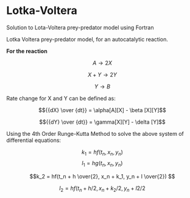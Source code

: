 # Lotka-Voltera
Solution to Lota-Voltera prey-predator model using Fortran

Lotka Voltera prey-predator model, for an autocatalytic reaction. 

**For the reaction**

$$A \rightarrow 2X$$

$$X + Y \rightarrow 2Y$$

$$Y \rightarrow B$$

Rate change for X and Y can be defined as:

$${{dX} \over {dt}} = \alpha[A][X] - \beta [X][Y]$$

$${{dY} \over {dt}} = \gamma[X][Y] - \delta [Y]$$

Using the 4th Order Runge-Kutta Method to solve the above system of differential equations:

$$k_1 = hf(t_n,x_n,y_n)$$
$$l_1 = hg(t_n,x_n,y_n)$$

$$k_2 = hf(t_n + h \over{2}, x_n + k_1, y_n + l \over{2}) $$

$$l_2 = hf(t_n +h/2, x_n + k_2/2, y_n + l2/2$$

